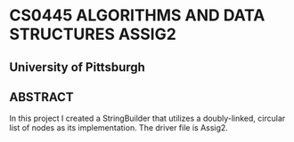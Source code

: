 # CS0445 ALGORITHMS AND DATA STRUCTURES ASSIG2

## University of Pittsburgh

## ABSTRACT

In this project I created a StringBuilder that utilizes a doubly-linked, circular list of nodes as its implementation. The driver file is Assig2.
